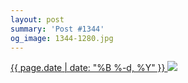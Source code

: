 ```yaml
---
layout: post
summary: 'Post #1344'
og_image: 1344-1280.jpg
---
```


<p>
 <time>
  <a href="/1344">
   {{ page.date | date: "%B %-d, %Y" }}
  </a>
 </time>
 <a href="/1344">
  <img sizes="(min-width: 700px) 50vw, calc(100vw - 2rem)" src="{{ site.assets_url }}/1344-640.jpg" srcset="{{ site.assets_url }}/1344-320.jpg 320w, {{ site.assets_url }}/1344-640.jpg 640w, {{ site.assets_url }}/1344-960.jpg 960w, {{ site.assets_url }}/1344-1280.jpg 1280w"/>
 </a>
</p>
